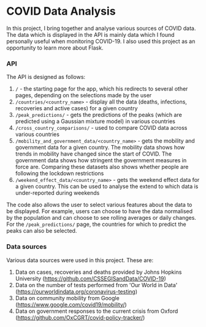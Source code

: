 # COVID Data Analysis 

In this project, I bring together and analyse various sources of COVID data. 
The data which is displayed in the API is mainly data which I found personally useful 
when monitoring COVID-19. I also used this project as an opportunity to learn more about 
Flask. 

### API

The API is designed as follows:
1. `/` - the starting page for the app, which his redirects to several other pages, 
depending on the selections made by the user
2. `/countries/<country_name>` - display all the data (deaths, infections, 
recoveries and active cases) for a given country
3. `/peak_predictions/` - gets the predictions of the peaks (which are predicted using a
Gaussian mixture model) in various countries
4. `/cross_country_comparisons/` - used to compare COVID data across various countries
5. `/mobility_and_government_data/<country_name>` -  gets the mobility and 
government data for a given country. The mobility data shows how trends in mobility have
changed since the start of COVID. The government data shows how stringent the 
government measures in force are. Comparing these datasets also shows whether people are
following the lockdown restrictions
6. `/weekend_effect_data/<country_name>` - gets the weekend effect data for a given 
country. This can be used to analyse the extend to which data is under-reported during
weekends

The code also allows the user to select various features about the data to be displayed.
For example, users can choose to have the data normalised by the population and can
choose to see rolling averages or daily changes. For the `/peak_predictions/` page, 
the countries for which to predict the peaks can also be selected.

### Data sources 

Various data sources were used in this project. These are:
1. Data on cases, recoveries and deaths provided by Johns Hopkins University 
(https://github.com/CSSEGISandData/COVID-19)
2. Data on the number of tests performed from 'Our World in Data' 
(https://ourworldindata.org/coronavirus-testing)
3. Data on community mobility from Google (https://www.google.com/covid19/mobility/)
4. Data on government responses to the current crisis from Oxford 
(https://github.com/OxCGRT/covid-policy-tracker/)
